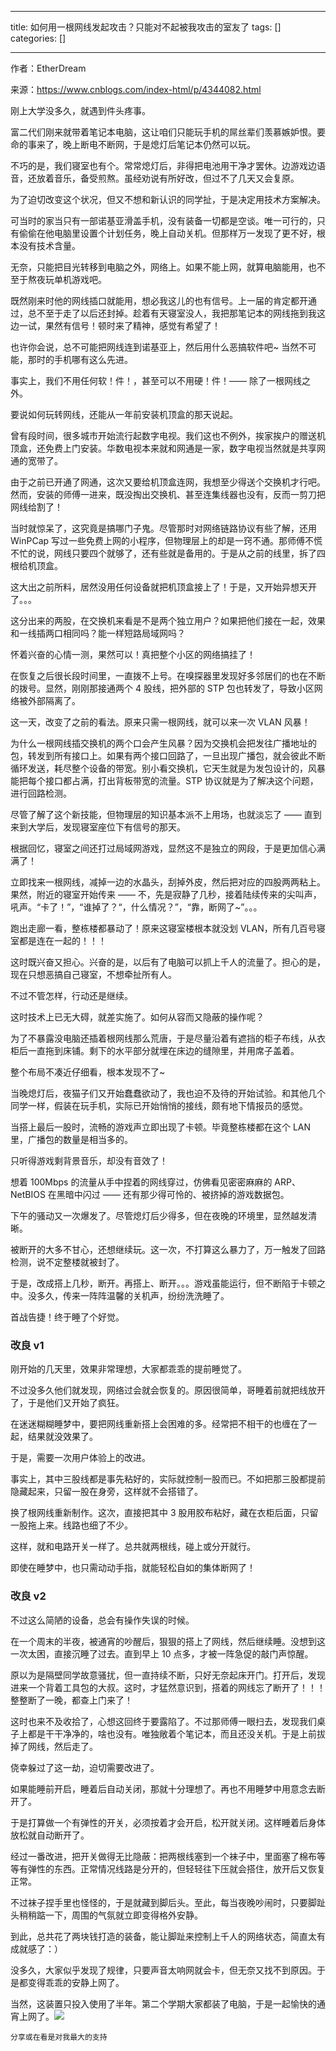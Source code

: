 
--- 
title:  如何用一根网线发起攻击？只能对不起被我攻击的室友了 
tags: []
categories: [] 

---
作者：EtherDream

来源：https://www.cnblogs.com/index-html/p/4344082.html

刚上大学没多久，就遇到件头疼事。

富二代们刚来就带着笔记本电脑，这让咱们只能玩手机的屌丝辈们羡慕嫉妒恨。要命的事来了，晚上断电不断网，于是熄灯后笔记本仍然可以玩。

不巧的是，我们寝室也有个。常常熄灯后，非得把电池用干净才罢休。边游戏边语音，还放着音乐，备受煎熬。虽经劝说有所好改，但过不了几天又会复原。

为了迫切改变这个状况，但又不想和新认识的同学扯，于是决定用技术方案解决。

可当时的家当只有一部诺基亚滑盖手机，没有装备一切都是空谈。唯一可行的，只有偷偷在他电脑里设置个计划任务，晚上自动关机。但那样万一发现了更不好，根本没有技术含量。

无奈，只能把目光转移到电脑之外，网络上。如果不能上网，就算电脑能用，也不至于熬夜玩单机游戏吧。

既然刚来时他的网线插口就能用，想必我这儿的也有信号。上一届的肯定都开通过，总不至于走了以后还封掉。趁着有天寝室没人，我把那笔记本的网线拖到我这边一试，果然有信号！顿时来了精神，感觉有希望了！

也许你会说，总不可能把网线连到诺基亚上，然后用什么恶搞软件吧~ 当然不可能，那时的手机哪有这么先进。

事实上，我们不用任何软！件！，甚至可以不用硬！件！—— 除了一根网线之外。

要说如何玩转网线，还能从一年前安装机顶盒的那天说起。

曾有段时间，很多城市开始流行起数字电视。我们这也不例外，挨家挨户的赠送机顶盒，还免费上门安装。华数电视本来就和网通是一家，数字电视当然就是共享网通的宽带了。

由于之前已开通了网通，这次又要给机顶盒连网，我想至少得送个交换机才行吧。然而，安装的师傅一进来，既没掏出交换机、甚至连集线器也没有，反而一剪刀把网线给割了！

当时就惊呆了，这究竟是搞哪门子鬼。尽管那时对网络链路协议有些了解，还用 WinPCap 写过一些免费上网的小程序，但物理层上的却是一窍不通。那师傅不慌不忙的说，网线只要四个就够了，还有些就是备用的。于是从之前的线里，拆了四根给机顶盒。

这大出之前所料，居然没用任何设备就把机顶盒接上了！于是，又开始异想天开了。。。

这分出来的两股，在交换机来看是不是两个独立用户？如果把他们接在一起，效果和一线插两口相同吗？能一样短路局域网吗？

怀着兴奋的心情一测，果然可以！真把整个小区的网络搞挂了！

在恢复之后很长段时间里，一直拨不上号。在嗅探器里发现好多邻居们的也在不断的拨号。显然，刚刚那接通两个 4 股线，把外部的 STP 包也转发了，导致小区网络被外部隔离了。

这一天，改变了之前的看法。原来只需一根网线，就可以来一次 VLAN 风暴！

为什么一根网线插交换机的两个口会产生风暴？因为交换机会把发往广播地址的包，转发到所有接口上。如果有两个接口回路了，一旦出现广播包，就会彼此不断循环发送，耗尽整个设备的带宽。别小看交换机，它天生就是为发包设计的，风暴能把每个接口都占满，打出背板带宽的流量。STP 协议就是为了解决这个问题，进行回路检测。

尽管了解了这个新技能，但物理层的知识基本派不上用场，也就淡忘了 —— 直到来到大学后，发现寝室座位下有信号的那天。

根据回忆，寝室之间还打过局域网游戏，显然这不是独立的网段，于是更加信心满满了！

立即找来一根网线，减掉一边的水晶头，刮掉外皮，然后把对应的四股两两粘上。果然，附近的寝室开始传来 —— 不，先是寂静了几秒，接着陆续传来的尖叫声，吼声。“卡了！”，“谁掉了？“，什么情况？”，“靠，断网了~”。。。

跑出走廊一看，整栋楼都暴动了！原来这寝室楼根本就没划 VLAN，所有几百号寝室都是连在一起的！！！

这时既兴奋又担心。兴奋的是，以后有了电脑可以抓上千人的流量了。担心的是，现在只想恶搞自己寝室，不想牵扯所有人。

不过不管怎样，行动还是继续。

这时技术上已无大碍，就差实施了。如何从容而又隐蔽的操作呢？

为了不暴露没电脑还插着根网线那么荒唐，于是尽量沿着有遮挡的柜子布线，从衣柜后一直拖到床铺。剩下的水平部分就埋在床边的缝隙里，并用席子盖着。

整个布局不凑近仔细看，根本发现不了~

当晚熄灯后，夜猫子们又开始蠢蠢欲动了，我也迫不及待的开始试验。和其他几个同学一样，假装在玩手机，实际已开始悄悄的接线，颇有地下情报员的感觉。

当搭上最后一股时，流畅的游戏声立即出现了卡顿。毕竟整栋楼都在这个 LAN 里，广播包的数量是相当多的。

只听得游戏剩背景音乐，却没有音效了！

想着 100Mbps 的流量从手中捏着的网线穿过，仿佛看见密密麻麻的 ARP、NetBIOS 在黑暗中闪过 —— 还有那少得可怜的、被挤掉的游戏数据包。

下午的骚动又一次爆发了。尽管熄灯后少得多，但在夜晚的环境里，显然越发清晰。

被断开的大多不甘心，还想继续玩。这一次，不打算这么暴力了，万一触发了回路检测，说不定整楼就被封了。

于是，改成搭上几秒，断开。再搭上、断开。。。游戏虽能运行，但不断陷于卡顿之中。没多久，传来一阵阵温馨的关机声，纷纷洗洗睡了。

首战告捷！终于睡了个好觉。

### 改良 v1

刚开始的几天里，效果非常理想，大家都乖乖的提前睡觉了。

不过没多久他们就发现，网络过会就会恢复的。原因很简单，哥睡着前就把线放开了，于是他们又开始了疯狂。

在迷迷糊糊睡梦中，要把网线重新搭上会困难的多。经常把不相干的也缠在了一起，结果就没效果了。

于是，需要一次用户体验上的改进。

事实上，其中三股线都是事先粘好的，实际就控制一股而已。不如把那三股都提前隐藏起来，只留一股在身旁，这样就不会搭错了。

换了根网线重新制作。这次，直接把其中 3 股用胶布粘好，藏在衣柜后面，只留一股拖上来。线路也细了不少。

这样，就和电路开关一样了。总共就两根线，碰上或分开就行。

即使在睡梦中，也只需动动手指，就能轻松自如的集体断网了！

### 改良 v2

不过这么简陋的设备，总会有操作失误的时候。

在一个周末的半夜，被通宵的吵醒后，狠狠的搭上了网线，然后继续睡。没想到这一次太困，直接沉睡了过去。直到早上 10 点多，才被一阵急促的敲门声惊醒。

原以为是隔壁同学故意骚扰，但一直持续不断，只好无奈起床开门。打开后，发现进来一个背着工具包的大叔。这时，才猛然意识到，搭着的网线忘了断开了！！！整整断了一晚，都查上门来了！

这时也来不及收拾了，心想这回终于要露陷了。不过那师傅一眼扫去，发现我们桌子上都是干干净净的，啥也没有。唯独敞着个笔记本，而且还没关机。于是上前拔掉了网线，然后走了。

侥幸躲过了这一劫，迫切需要改进了。

如果能睡前开启，睡着后自动关闭，那就十分理想了。再也不用睡梦中用意念去断开了。

于是打算做一个有弹性的开关，必须按着才会开启，松开就关闭。这样睡着后身体放松就自动断开了。

经过一番改进，把开关做得无比隐蔽：把两根线塞到一个袜子中，里面塞了棉布等等有弹性的东西。正常情况线路是分开的，但轻轻往下压就会搭住，放开后又恢复正常。

不过袜子捏手里也怪怪的，于是就藏到脚后头。至此，每当夜晚吵闹时，只要脚趾头稍稍踮一下，周围的气氛就立即变得格外安静。

到此，总共花了两块钱打造的装备，能让脚趾来控制上千人的网络状态，简直太有成就感了：）

没多久，大家似乎发现了规律，只要声音太响网就会卡，但无奈又找不到原因。于是都变得乖乖的安静上网了。

当然，这装置只投入使用了半年。第二个学期大家都装了电脑，于是一起愉快的通宵上网了。<img src="https://imgconvert.csdnimg.cn/aHR0cHM6Ly9tbWJpei5xcGljLmNuL21tYml6X3BuZy9RQjZHNFpvRTE4NGliejlNc2N3YXE5OHcwNXVHQWljMXh0UXZqNWhzTEQ1eFdmcjlIYlhsTDVSTnFRcU1wcnVnNlhqRDdtSTRVY1F2Y3U2NEdHZTI3VDdBLzY0MA?x-oss-process=image/format,png">

```
分享或在看是对我最大的支持 

```
